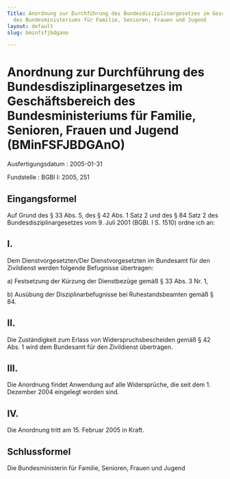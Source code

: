 ```yaml
---
Title: Anordnung zur Durchführung des Bundesdisziplinargesetzes im Geschäftsbereich
  des Bundesministeriums für Familie, Senioren, Frauen und Jugend
layout: default
slug: bminfsfjbdgano

---
```


# Anordnung zur Durchführung des Bundesdisziplinargesetzes im Geschäftsbereich des Bundesministeriums für Familie, Senioren, Frauen und Jugend (BMinFSFJBDGAnO)

Ausfertigungsdatum
:   2005-01-31

Fundstelle
:   BGBl I: 2005, 251



## Eingangsformel

Auf Grund des § 33 Abs. 5, des § 42 Abs. 1 Satz 2 und des § 84 Satz 2
des Bundesdisziplinargesetzes vom 9. Juli 2001 (BGBl. I S. 1510) ordne
ich an:


## I.

Dem Dienstvorgesetzten/Der Dienstvorgesetzten im Bundesamt für den
Zivildienst werden folgende Befugnisse übertragen:

a)  Festsetzung der Kürzung der Dienstbezüge gemäß § 33 Abs. 3 Nr. 1,


b)  Ausübung der Disziplinarbefugnisse bei Ruhestandsbeamten gemäß § 84.





## II.

Die Zuständigkeit zum Erlass von Widerspruchsbescheiden gemäß § 42
Abs. 1 wird dem Bundesamt für den Zivildienst übertragen.


## III.

Die Anordnung findet Anwendung auf alle Widersprüche, die seit dem 1.
Dezember 2004 eingelegt worden sind.


## IV.

Die Anordnung tritt am 15. Februar 2005 in Kraft.


## Schlussformel

Die Bundesministerin für Familie, Senioren, Frauen und Jugend

